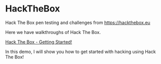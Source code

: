 # HackTheBox
Hack The Box pen testing and challenges from https://hackthebox.eu

Here we have walkthroughs of Hack The Box.

<a href="https://www.youtube.com/watch?v=1t8Mt8wVgiY&t=152s">Hack The Box - Getting Started!</a>

In this demo, I will show you how to get started with hacking using Hack The Box! 